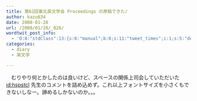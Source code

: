```yaml
---
title: 第62回東北英文学会 Proceedings の原稿できた♪
author: kazu634
date: 2008-01-28
url: /2008/01/28/_826/
wordtwit_post_info:
  - 'O:8:"stdClass":13:{s:6:"manual";b:0;s:11:"tweet_times";i:1;s:5:"delay";i:0;s:7:"enabled";i:1;s:10:"separation";s:2:"60";s:7:"version";s:3:"3.7";s:14:"tweet_template";b:0;s:6:"status";i:2;s:6:"result";a:0:{}s:13:"tweet_counter";i:2;s:13:"tweet_log_ids";a:1:{i:0;i:3665;}s:9:"hash_tags";a:0:{}s:8:"accounts";a:1:{i:0;s:7:"kazu634";}}'
categories:
  - diary
  - 英文学

---
```

<div class="section">
<p>
    　むりやり何とかしたのは良いけど、スペースの関係上司会していただいた <a href="http://d.hatena.ne.jp/hspstcl/" onclick="__gaTracker('send', 'event', 'outbound-article', 'http://d.hatena.ne.jp/hspstcl/', 'id:hspstcl');">id:hspstcl</a> 先生のコメントを詰め込めず。これ以上フォントサイズを小さくもできないしなー。諦めるしかないのか。。。
</p>
</div>